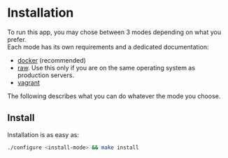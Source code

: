 Installation
============

To run this app, you may chose between 3 modes depending on what you prefer.  
Each mode has its own requirements and a dedicated documentation:

* [docker](/docs/install-on-docker.md) (recommended)
* [raw](/docs/install-on-host.md). Use this only if you are on the same operating system as production servers.
* [vagrant](/docs/install-on-vagrant.md)

The following describes what you can do whatever the mode you choose.

Install
-------

Installation is as easy as:

```bash
./configure <install-mode> && make install
```
